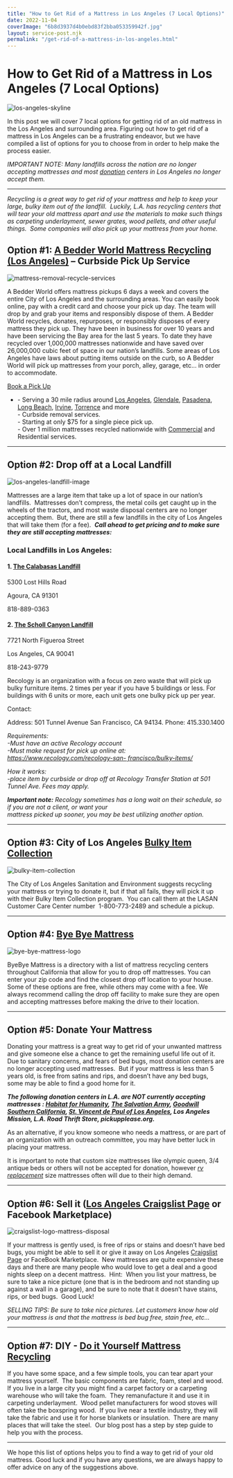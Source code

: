 ```yaml
---
title: "How to Get Rid of a Mattress in Los Angeles (7 Local Options)"
date: 2022-11-04
coverImage: "6b8d3937d4b0ebd83f2bba053359942f.jpg"
layout: service-post.njk
permalink: "/get-rid-of-a-mattress-in-los-angeles.html"
---
```


# How to Get Rid of a Mattress in Los Angeles (7 Local Options)

![los-angeles-skyline](/filtered-images/los-angeles-skyline.jpeg)

In this post we will cover 7 local options for getting rid of an old mattress in the Los Angeles and surrounding area. Figuring out how to get rid of a mattress in Los Angeles can be a frustrating endeavor, but we have compiled a list of options for you to choose from in order to help make the process easier.

_IMPORTANT NOTE: Many landfills across the nation are no longer accepting mattresses and most [donation](https://www.abedderworld.com/does-goodwill-take-mattresses-4-alternative-options.html/) centers in Los Angeles no longer accept them._

* * *

_Recycling is a great way to get rid of your mattress and help to keep your large, bulky item out of the landfill.  Luckily, L.A. has recycling centers that will tear your old mattress apart and use the materials to make such things as carpeting underlayment, sewer grates, wood pellets, and other useful things.  Some companies will also pick up your mattress from your home._

## Option #1: [A Bedder World Mattress Recyclin](https://www.abedderworld.com/Los-Angeles-CA)[g](https://www.abedderworld.com/Los-Angeles-CA) [(Los Angeles)](https://www.abedderworld.com/Los-Angeles-CA) – Curbside Pick Up Service

![mattress-removal-recycle-services](/filtered-images/Screen-Shot-2022-04-18-at-12.35.36-PM-1024x367.png)

A Bedder World offers mattress pickups 6 days a week and covers the entire City of Los Angeles and the surrounding areas. You can easily book online, pay with a credit card and choose your pick up day. The team will drop by and grab your items and responsibly dispose of them. A Bedder World recycles, donates, repurposes, or responsibly disposes of every mattress they pick up. They have been in business for over 10 years and have been servicing the Bay area for the last 5 years. To date they have recycled over 1,000,000 mattresses nationwide and have saved over 26,000,000 cubic feet of space in our nation’s landfills. Some areas of Los Angeles have laws about putting items outside on the curb, so A Bedder World will pick up mattresses from your porch, alley, garage, etc... in order to accommodate.

[Book a Pick Up](https://www.abedderworld.com/Los-Angeles-CA)

- \- Serving a 30 mile radius around [Los Angeles](https://www.abedderworld.com/Los-Angeles-CA), [Glendale](https://www.abedderworld.com/Glendale-CA), [Pasadena](https://www.abedderworld.com/Pasadena-CA), [Long Beach](https://www.abedderworld.com/Long-Beach-CA), [Irvine](https://www.abedderworld.com/Irvine-CA), [Torrence](https://www.abedderworld.com/Torrance-CA) and more  
    \- Curbside removal services.  
    \- Starting at only $75 for a single piece pick up.  
    \- Over 1 million mattresses recycled nationwide with [Commercial](https://www.abedderworld.com/commercial/) and Residential services.

* * *

## Option #2: Drop off at a Local Landfill

![los-angeles-landfill-image](/filtered-images/44c56a_4cd5795fb0f44448a5e54524e3ca773e_mv2-1024x484.webp)

Mattresses are a large item that take up a lot of space in our nation’s landfills.  Mattresses don’t compress, the metal coils get caught up in the wheels of the tractors, and most waste disposal centers are no longer accepting them.  But, there are still a few landfills in the city of Los Angeles that will take them (for a fee).  **_Call ahead to get pricing and to make sure they are still accepting mattresses:_**  

### Local Landfills in Los Angeles:

#### 1\. **[The Calabasas Landfill](https://www.lacsd.org/services/solid-waste/facilities/calabasas-landfill)**

5300 Lost Hills Road

Agoura, CA 91301

818-889-0363

#### 2\. [The Scholl Canyon Landfill](https://www.schollcanyonlandfill.org/)

7721 North Figueroa Street

Los Angeles, CA 90041

818-243-9779

Recology is an organization with a focus on zero waste that will pick up bulky furniture items. 2 times per year if you have 5 buildings or less. For buildings with 6 units or more, each unit gets one bulky pick up per year.

Contact:

Address: 501 Tunnel Avenue San Francisco, CA 94134. Phone: 415.330.1400

_Requirements:  
\-Must have an active Recology account  
\-Must make request for pick up online at: [https://www.recology.com/recology-san- 
francisco/bulky-items/](https://www.recology.com/recology-san-%20francisco/bulky-items/)_

_How it works:  
\-place item by curbside or drop off at Recology Transfer Station at 501 Tunnel Ave. Fees may apply._

  
_**Important note:** Recology sometimes has a long wait on their schedule, so if you are not a client, or want your  
mattress picked up sooner, you may be best utilizing another option._  

* * *

## Option #3: City of Los Angeles [Bulky Item Collection](https://www.lacitysan.org/san/faces/home/portal/s-lsh-wwd/s-lsh-wwd-s/s-lsh-wwd-s-c/s-lsh-wwd-s-c-bic?_adf.ctrl-state=1q9hyctze_1&_afrLoop=19245340044672935&_afrWindowMode=0&_afrWindowId=null#!%40%40%3F_afrWindowId%3Dnull%26_afrLoop%3D19245340044672935%26_afrWindowMode%3D0%26_adf.ctrl-state%3D1q9hyctze_5)

![bulky-item-collection](/filtered-images/qa000765.jpeg)

The City of Los Angeles Sanitation and Environment suggests recycling your mattress or trying to donate it, but if that all fails, they will pick it up with their Bulky Item Collection program.  You can call them at the LASAN Customer Care Center number  1-800-773-2489 and schedule a pickup.  

* * *

## Option #4: [Bye Bye Mattress](https://byebyemattress.com/los-angeles-mattress-pickup/)

![bye-bye-mattress-logo](/filtered-images/BBM-Color-Paper-1@2x.png)

ByeBye Mattress is a directory with a list of mattress recycling centers throughout California that allow for you to drop off mattresses. You can enter your zip code and find the closest drop off location to your house. Some of these options are free, while others may come with a fee. We always recommend calling the drop off facility to make sure they are open and accepting mattresses before making the drive to their location.

* * *

## Option #5: Donate Your Mattress

Donating your mattress is a great way to get rid of your unwanted mattress and give someone else a chance to get the remaining useful life out of it.  Due to sanitary concerns, and fears of bed bugs, most donation centers are no longer accepting used mattresses.  But if your mattress is less than 5 years old, is free from satins and rips, and doesn’t have any bed bugs, some may be able to find a good home for it.

_**The following donation centers in L.A. are NOT currently accepting mattresses : [Habitat for Humanity](https://www.habitatla.org/), [The Salvation Army](https://losangelescentral.salvationarmy.org/), [Goodwill Southern California](https://www.goodwillsocal.org/), [St. Vincent de Paul of Los Angeles](https://stvincentla.net/), Los Angeles Mission, L.A. Road Thrift Store, pickupplease.org.**_

As an alternative, if you know someone who needs a mattress, or are part of an organization with an outreach committee, you may have better luck in placing your mattress.

It is important to note that custom size mattresses like olympic queen, 3/4 antique beds or others will not be accepted for donation, however _[rv replacement](https://www.abedderworld.com/rv-replacement-mattress.html/)_ size mattresses often will due to their high demand.  

* * *

## Option #6: Sell it ([Los Angeles Craigslist Page](https://losangeles.craigslist.org/) or Facebook Marketplace)

![craigslist-logo-mattress-disposal](/filtered-images/635925127643002128-a-copy-1024x579.jpg)

If your mattress is gently used, is free of rips or stains and doesn’t have bed bugs, you might be able to sell it or give it away on Los Angeles [Craigslist Page](https://losangeles.craigslist.org/) or FaceBook Marketplace.  New mattresses are quite expensive these days and there are many people who would love to get a deal and a good nights sleep on a decent mattress.  Hint:  When you list your mattress, be sure to take a nice picture (one that is in the bedroom and not standing up against a wall in a garage), and be sure to note that it doesn’t have stains, rips, or bed bugs.  Good Luck!

_SELLING TIPS: Be sure to take nice pictures. Let customers know how old your mattress is and that the mattress is bed bug free, stain free, etc..._

* * *

## Option #7: DIY - [Do it Yourself Mattress Recycling](https://www.abedderworld.com/how-to-recycle-a-mattress/)

If you have some space, and a few simple tools, you can tear apart your mattress yourself.  The basic components are fabric, foam, steel and wood.  If you live in a large city you might find a carpet factory or a carpeting warehouse who will take the foam.  They remanufacture it and use it in carpeting underlayment.  Wood pellet manufacturers for wood stoves will often take the boxspring wood.  If you live near a textile industry, they will take the fabric and use it for horse blankets or insulation.  There are many places that will take the steel.  Our blog post has a step by step guide to help you with the process.  

* * *

We hope this list of options helps you to find a way to get rid of your old mattress. Good luck and if you have any questions, we are always happy to offer advice on any of the suggestions above.

